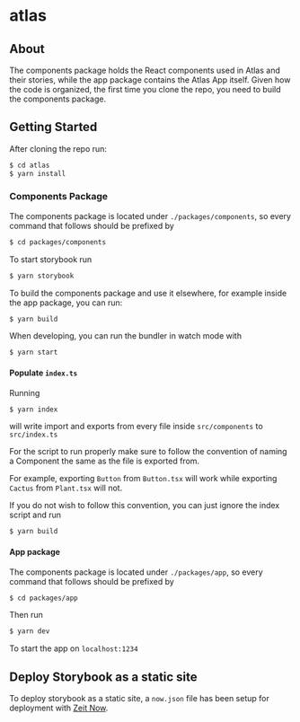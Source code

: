 # atlas

## About

The components package holds the React components used in Atlas and their stories, while the app package contains the Atlas App itself.
Given how the code is organized, the first time you clone the repo, you need to build the components package.

## Getting Started

After cloning the repo run:

```bash
$ cd atlas
$ yarn install
```

### Components Package

The components package is located under `./packages/components`, so every command that follows should be prefixed by

```bash
$ cd packages/components
```

To start storybook run

```bash
$ yarn storybook
```

To build the components package and use it elsewhere, for example inside the app package, you can run:

```bash
$ yarn build
```

When developing, you can run the bundler in watch mode with

```bash
$ yarn start
```

#### Populate `index.ts`

Running

```bash
$ yarn index
```

will write import and exports from every file inside `src/components` to `src/index.ts`

For the script to run properly make sure to follow the convention of naming a Component the same as the file is exported from.

For example, exporting `Button` from `Button.tsx` will work while exporting `Cactus` from `Plant.tsx` will not.

If you do not wish to follow this convention, you can just ignore the index script and run

```bash
$ yarn build
```

#### App package

The components package is located under `./packages/app`, so every command that follows should be prefixed by

```bash
$ cd packages/app
```

Then run

```bash
$ yarn dev
```

To start the app on `localhost:1234`

## Deploy Storybook as a static site

To deploy storybook as a static site, a `now.json` file has been setup for deployment with [Zeit Now](https://now.sh).
